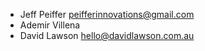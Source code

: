 * Jeff Peiffer <peifferinnovations@gmail.com>
* Ademir Villena
* David Lawson <hello@davidlawson.com.au>